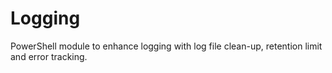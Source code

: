 # Logging
PowerShell module to enhance logging with log file clean-up, retention limit and error tracking.
